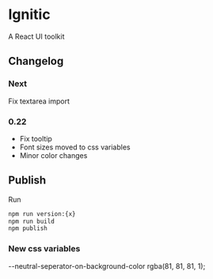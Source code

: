 # Ignitic

A React UI toolkit

## Changelog

### Next

Fix textarea import

### 0.22

- Fix tooltip
- Font sizes moved to css variables
- Minor color changes

## Publish

Run

```bash
npm run version:{x}
npm run build
npm publish
```

### New css variables

--neutral-seperator-on-background-color
rgba(81, 81, 81, 1);
